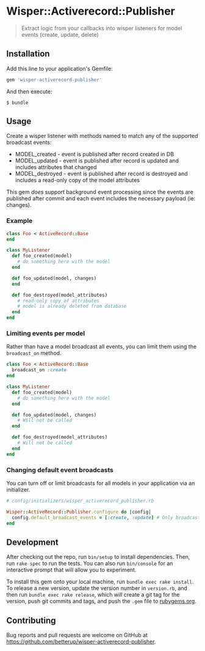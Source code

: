 # Wisper::Activerecord::Publisher
> Extract logic from your callbacks into wisper listeners for model events
(create, update, delete)

## Installation

Add this line to your application's Gemfile:

```ruby
gem 'wisper-activerecord-publisher'
```

And then execute:

    $ bundle

## Usage

Create a wisper listener with methods named to match any of the supported
broadcast events:
* MODEL_created - event is published after record created in DB
* MODEL_updated - event is published after record is updated and includes attributes that changed
* MODEL_destroyed - event is published after record is destroyed and includes a read-only copy of the model attributes

This gem *does* support background event processing since the events are
published after commit and each event includes the necessary payload (ie:
changes).

### Example

```ruby
class Foo < ActiveRecord::Base
end

class MyListener
  def foo_created(model)
    # do something here with the model
  end

  def foo_updated(model, changes)
  end

  def foo_destroyed(model_attributes)
    # read-only copy of attributes
    # model is already deleted from database
  end
end
```

### Limiting events per model

Rather than have a model broadcast all events, you can limit them using the `broadcast_on` method.

```ruby
class Foo < ActiveRecord::Base
  broadcast_on :create
end

class MyListener
  def foo_created(model)
    # do something here with the model
  end

  def foo_updated(model, changes)
    # Will not be called
  end

  def foo_destroyed(model_attributes)
    # Will not be called
  end
end
```

### Changing default event broadcasts

You can turn off or limit broadcasts for all models in your application via an initializer.

```ruby
# config/initializers/wisper_activerecord_publisher.rb

Wisper::ActiveRecord::Publisher.configure do |config|
  config.default_broadcast_events = [:create, :update] # Only broadcast create and update events
end
```

## Development

After checking out the repo, run `bin/setup` to install dependencies. Then, run `rake spec` to run the tests. You can also run `bin/console` for an interactive prompt that will allow you to experiment.

To install this gem onto your local machine, run `bundle exec rake install`. To release a new version, update the version number in `version.rb`, and then run `bundle exec rake release`, which will create a git tag for the version, push git commits and tags, and push the `.gem` file to [rubygems.org](https://rubygems.org).

## Contributing

Bug reports and pull requests are welcome on GitHub at https://github.com/betterup/wisper-activerecord-publisher.

